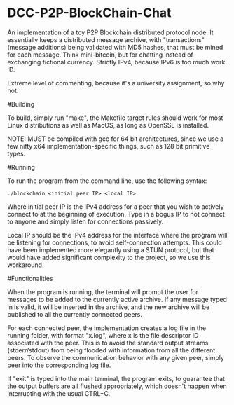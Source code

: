 # DCC-P2P-BlockChain-Chat

An implementation of a toy P2P Blockchain distributed protocol node. It
essentially keeps a distributed message archive, with "transactions" (message
additions) being validated with MD5 hashes, that must be mined for each message.
Think mini-bitcoin, but for chatting instead of exchanging fictional currency.
Strictly IPv4, because IPv6 is too much work :D.


Extreme level of commenting, because it's a university assignment, so why not.


#Building

To build, simply run "make", the Makefile target rules should work for most
Linux distributions as well as MacOS, as long as OpenSSL is installed.


NOTE: MUST be compiled with gcc for 64 bit architectures, since we use a few
nifty x64 implementation-specific things, such as 128 bit primitive types.


#Running

To run the program from the command line, use the following syntax:

	./blockchain <initial peer IP> <local IP>

Where initial peer IP is the IPv4 address for a peer that you wish to actively
connect to at the beginning of execution. Type in a bogus IP to not connect to
anyone and simply listen for connections passively.

Local IP should be the IPv4 address for the interface where the program will be
listening for connections, to avoid self-connection attempts. This could have
been implemented more elegantly using a STUN protocol, but that would have added
significant complexity to the project, so we use this workaround.

#Functionalities

When the program is running, the terminal will prompt the user for messages to
be added to the currently active archive. If any message typed in is valid, it
will be inserted in the archive, and the new archive will be published to all
the currently connected peers.

For each connected peer, the implementation creates a log file in the running
folder, with format "x.log", where x is the file descriptor ID associated with
the peer. This is to avoid the standard output streams (stderr/stdout) from
being flooded with information from all the different peers. To observe the
communication behavior with any given peer, simply peer into the corresponding
log file.

If "exit" is typed into the main terminal, the program exits, to guarantee that
the output buffers are all flushed appropriately, which doesn't happen when
interrupting with the usual CTRL+C.
